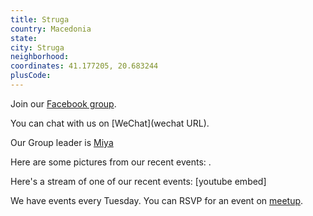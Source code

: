 ```yaml
---
title: Struga
country: Macedonia
state: 
city: Struga
neighborhood: 
coordinates: 41.177205, 20.683244
plusCode:
---
```

Join our [Facebook group](https://www.facebook.com/groups/free.code.camp.struga).

You can chat with us on [WeChat](wechat URL).

Our Group leader is [Miya](freecodecamp.org/miya)

Here are some pictures from our recent events:
![]().

Here's a stream of one of our recent events:
[youtube embed]

We have events every Tuesday. You can RSVP for an event on [meetup](meetupurl).
